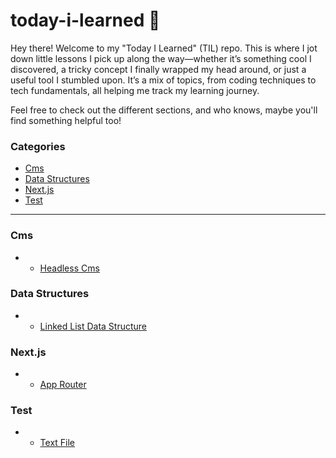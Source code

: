 # today-i-learned 📝

Hey there! Welcome to my "Today I Learned" (TIL) repo. This is where I jot down little lessons I pick up along the way—whether it’s something cool I discovered, a tricky concept I finally wrapped my head around, or just a useful tool I stumbled upon. It’s a mix of topics, from coding techniques to tech fundamentals, all helping me track my learning journey.

Feel free to check out the different sections, and who knows, maybe you'll find something helpful too!

### Categories
* [Cms](/cms)
* [Data Structures](/data-structures)
* [Next.js](/next.js)
* [Test](/test)
---

### Cms

- * [Headless Cms](/cms/headless-cms.md)

### Data Structures

- * [Linked List Data Structure](/data-structures/linked-list-data-structure.md)

### Next.js

- * [App Router](/next.js/app-router.md)

### Test

- * [Text File](/test/text-file.md)


